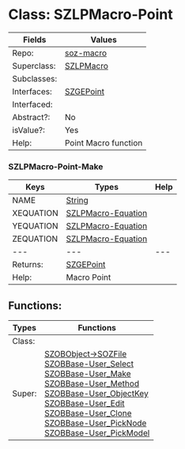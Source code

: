 
# Class:	SZLPMacro-Point

| Fields | Values |
| --------- | --------- |
| Repo: | [soz-macro](/repos/soz-macro.html) |
| Superclass: | [SZLPMacro](SZLPMacro.html) |
| Subclasses: |  |
| Interfaces: | [SZGEPoint](SZGEPoint.html) |
| Interfaced: |  |
| Abstract?: | No |
| isValue?: | Yes |
| Help: | Point Macro function |

### SZLPMacro-Point-Make

| Keys | Types | Help |
| --------- | --------- | --------- |
| NAME | [String](String.html) |  |
| XEQUATION | [SZLPMacro-Equation](SZLPMacro-Equation.html) |  |
| YEQUATION | [SZLPMacro-Equation](SZLPMacro-Equation.html) |  |
| ZEQUATION | [SZLPMacro-Equation](SZLPMacro-Equation.html) |  |
| --- | --- | --- |
| Returns: | [SZGEPoint](SZGEPoint.html) |
| Help: | Macro Point |


## Functions:

| Types | Functions |
| --------- | --------- |
| Class: |  |
| Super: | [SZOBObject->SOZFile](SZOBObject.html) <br> [SZOBBase-User_Select](SZOBBase.html) <br> [SZOBBase-User_Make](SZOBBase.html) <br> [SZOBBase-User_Method](SZOBBase.html) <br> [SZOBBase-User_ObjectKey](SZOBBase.html) <br> [SZOBBase-User_Edit](SZOBBase.html) <br> [SZOBBase-User_Clone](SZOBBase.html) <br> [SZOBBase-User_PickNode](SZOBBase.html) <br> [SZOBBase-User_PickModel](SZOBBase.html) |


